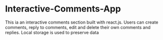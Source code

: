 # Interactive-Comments-App
This ia an interactive comments section built with react.js. Users can create comments, reply to comments, edit and delete their own comments and replies. Local storage is used to preserve data
